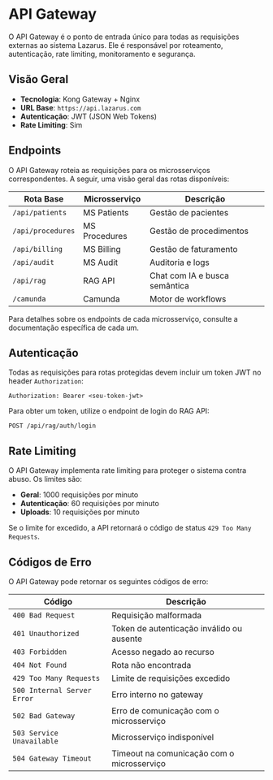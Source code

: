 # API Gateway

O API Gateway é o ponto de entrada único para todas as requisições externas ao sistema Lazarus. Ele é responsável por roteamento, autenticação, rate limiting, monitoramento e segurança.

## Visão Geral

- **Tecnologia**: Kong Gateway + Nginx
- **URL Base**: `https://api.lazarus.com`
- **Autenticação**: JWT (JSON Web Tokens)
- **Rate Limiting**: Sim

## Endpoints

O API Gateway roteia as requisições para os microsserviços correspondentes. A seguir, uma visão geral das rotas disponíveis:

| Rota Base | Microsserviço | Descrição |
|---|---|---|
| `/api/patients` | MS Patients | Gestão de pacientes |
| `/api/procedures` | MS Procedures | Gestão de procedimentos |
| `/api/billing` | MS Billing | Gestão de faturamento |
| `/api/audit` | MS Audit | Auditoria e logs |
| `/api/rag` | RAG API | Chat com IA e busca semântica |
| `/camunda` | Camunda | Motor de workflows |

Para detalhes sobre os endpoints de cada microsserviço, consulte a documentação específica de cada um.

## Autenticação

Todas as requisições para rotas protegidas devem incluir um token JWT no header `Authorization`:

```http
Authorization: Bearer <seu-token-jwt>
```

Para obter um token, utilize o endpoint de login do RAG API:

`POST /api/rag/auth/login`

## Rate Limiting

O API Gateway implementa rate limiting para proteger o sistema contra abuso. Os limites são:

- **Geral**: 1000 requisições por minuto
- **Autenticação**: 60 requisições por minuto
- **Uploads**: 10 requisições por minuto

Se o limite for excedido, a API retornará o código de status `429 Too Many Requests`.

## Códigos de Erro

O API Gateway pode retornar os seguintes códigos de erro:

| Código | Descrição |
|---|---|
| `400 Bad Request` | Requisição malformada |
| `401 Unauthorized` | Token de autenticação inválido ou ausente |
| `403 Forbidden` | Acesso negado ao recurso |
| `404 Not Found` | Rota não encontrada |
| `429 Too Many Requests` | Limite de requisições excedido |
| `500 Internal Server Error` | Erro interno no gateway |
| `502 Bad Gateway` | Erro de comunicação com o microsserviço |
| `503 Service Unavailable` | Microsserviço indisponível |
| `504 Gateway Timeout` | Timeout na comunicação com o microsserviço |


